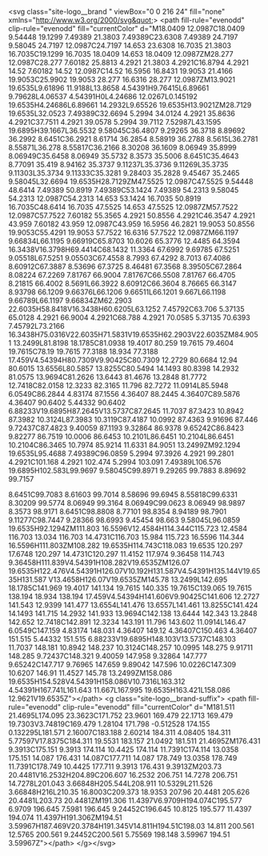 &lt;svg class=&quot;site-logo__brand &quot; viewBox=&quot;0 0 216 24&quot; fill=&quot;none&quot;
xmlns=&quot;http://www.w3.org/2000/svg&quot;&gt;
&lt;path fill-rule=&quot;evenodd&quot; clip-rule=&quot;evenodd&quot; fill=&quot;currentColor&quot; d=&quot;M18.0409
12.0987C18.0409 9.54448 19.1299 7.49389 21.3803 7.49389C23.6308 7.49389 24.7197
9.58045 24.7197 12.0987C24.7197 14.653 23.6308 16.7035 21.3803 16.7035C19.1299
16.7035 18.0409 14.653 18.0409 12.0987ZM28.277 12.0987C28.277 7.60182 25.8813
4.2921 21.3803 4.2921C16.8794 4.2921 14.52 7.60182 14.52 12.0987C14.52 16.5956
16.8431 19.9053 21.4166 19.9053C25.9902 19.9053 28.277 16.6316 28.277
12.0987ZM13.9021 19.6535L9.61896 11.9188L13.8658 4.54391H9.76415L6.89661
9.79628L4.06537 4.54391H0L4.24686 12.0267L0.145192 19.6535H4.24686L6.89661
14.2932L9.65526 19.6535H13.9021ZM28.7129 19.6535L32.0523 7.49389C32.6694 5.2994
34.0124 4.2921 35.8636 4.2921C37.7511 4.2921 39.0578 5.2994 39.7112 7.52987L43.1595
19.6895H39.1667L36.5532 9.58045C36.4807 9.29265 36.3718 8.89692 36.2992
8.6451C36.2921 8.61714 36.2854 8.58919 36.2788 8.5615L36.2781 8.55871L36.278
8.55817C36.2166 8.30208 36.1609 8.06949 35.8999 8.06949C35.6458 8.06949 35.5732
8.3573 35.5006 8.6451C35.4643 8.77091 35.419 8.94162 35.3737 9.11237L35.3736
9.11269L35.3735 9.11303L35.3734 9.11333C35.3281 9.28403 35.2828 9.45467 35.2465
9.58045L32.6694 19.6535H28.7129ZM47.5525 12.0987C47.5525 9.54448 48.6414 7.49389
50.8919 7.49389C53.1424 7.49389 54.2313 9.58045 54.2313 12.0987C54.2313 14.653
53.1424 16.7035 50.8919 16.7035C48.6414 16.7035 47.5525 14.653 47.5525
12.0987ZM57.7522 12.0987C57.7522 7.60182 55.3565 4.2921 50.8556 4.2921C46.3547
4.2921 43.959 7.60182 43.959 12.0987C43.959 16.5956 46.2821 19.9053 50.8556
19.9053C55.4291 19.9053 57.7522 16.6316 57.7522 12.0987ZM66.1197 9.66834L66.1195
9.66919C65.8703 10.6026 65.3776 12.4485 64.3594 16.3438V16.3798H69.4414C68.1432
11.3364 67.6992 9.69785 67.5251 9.05518L67.5251 9.05503C67.4558 8.7993 67.4292
8.7013 67.4086 8.60912C67.3887 8.53696 67.3725 8.46481 67.3568 8.39505C67.2864
8.08224 67.2269 7.81767 66.9004 7.81767C66.5508 7.81767 66.4705 8.21815 66.4002
8.5691L66.3922 8.60912C66.3604 8.76665 66.3147 8.93798 66.1209 9.66376L66.1206
9.66511L66.1201 9.667L66.1198 9.66789L66.1197 9.66834ZM62.2903
22.6035H58.8418V16.3438H60.6205L63.1252 7.45792C63.706 5.37135 65.0128 4.2921
66.9004 4.2921C68.788 4.2921 70.0585 5.37135 70.6393 7.45792L73.2166
16.3438H75.0316V22.6035H71.5831V19.6535H62.2903V22.6035ZM84.9051
13.2499L81.8198 18.1785C81.0938 19.4017 80.259 19.7615 79.4604 19.7615C78.19
19.7615 77.3188 18.934 77.3188 17.459V4.54394H80.7309V9.90425C80.7309 12.2729
80.6684 12.94 80.6015 13.6556L80.5857 13.8255C80.5494 14.1493 80.8398 14.2932
81.0575 13.9694C81.2626 13.6443 81.4676 13.2848 81.7772 12.7418C82.0158 12.3233
82.3165 11.796 82.7272 11.0914L85.5948 6.0549C86.2844 4.83174 87.1556 4.36407
88.2445 4.36407C89.5876 4.36407 90.6402 5.44332 90.6402
6.88233V19.6895H87.2645V13.5737C87.2645 11.7037 87.3423 10.8942 87.3982
10.3124L87.3983 10.3119C87.4187 10.0992 87.4363 9.91696 87.446 9.72437C87.4823
9.40059 87.1193 9.32864 86.9378 9.65242C86.8423 9.82277 86.7519 10.0006 86.6453
10.2101L86.6451 10.2104L86.6451 10.2104C86.3465 10.7974 85.9214 11.6331 84.9051
13.2499ZM92.1294 19.6535L95.4688 7.49389C96.0859 5.2994 97.3926 4.2921 99.2801
4.2921C101.168 4.2921 102.474 5.2994 103.091 7.49389L106.576
19.6895H102.583L99.9697 9.58045C99.8971 9.29265 99.7883 8.89692 99.7157

8.6451C99.7083 8.61603 99.7014 8.58696 99.6945 8.55818C99.6331 8.30209 99.5774
8.06949 99.3164 8.06949C99.0623 8.06949 98.9897 8.3573 98.9171 8.6451C98.8808
8.77101 98.8354 8.94189 98.7901 9.11277C98.7447 9.28366 98.6993 9.45454 98.663
9.58045L96.0859 19.6535H92.1294ZM111.803 16.5596V12.4584H114.344C115.723
12.4584 116.703 13.034 116.703 14.4731C116.703 15.984 115.723 16.5596 114.344
16.5596H111.803ZM108.282 19.6535H114.743C118.083 19.6535 120.297 17.6748 120.297
14.4731C120.297 11.4152 117.974 9.36458 114.743
9.36458H111.839V4.54391H108.282V19.6535ZM126.07
19.6535H122.476V4.54391H126.07V10.192H131.587V4.54391H135.144V19.6535H131.587
V13.4658H126.07V19.6535ZM145.78 13.2499L142.695 18.1785C141.969 19.4017 141.134
19.7615 140.335 19.7615C139.065 19.7615 138.194 18.934 138.194
17.459V4.54394H141.606V9.90425C141.606 12.2727 141.543 12.9399 141.477
13.6554L141.476 13.6557L141.461 13.8255C141.424 14.1493 141.715 14.2932 141.933
13.9694C142.138 13.6444 142.343 13.2848 142.652 12.7418C142.891 12.3234 143.191
11.796 143.602 11.0914L146.47 6.0549C147.159 4.83174 148.031 4.36407 149.12
4.36407C150.463 4.36407 151.515 5.44332 151.515
6.88233V19.6895H148.103V13.5737C148.103 11.7037 148.181 10.8942 148.237
10.3124C148.257 10.0995 148.275 9.91711 148.285 9.72437C148.321 9.40059 147.958
9.32864 147.777 9.65242C147.717 9.76965 147.659 9.89042 147.596 10.0226C147.309
10.6207 146.91 11.4527 145.78 13.2499ZM158.086
19.6535H154.528V4.54391H158.086V10.7316L163.312 4.54391H167.741L161.643
11.667L167.995 19.6535H163.421L158.086 12.9621V19.6535Z&quot;&gt;&lt;/path&gt;
&lt;g class=&quot;site-logo__brand-suffix&quot;&gt;
&lt;path fill-rule=&quot;evenodd&quot; clip-rule=&quot;evenodd&quot; fill=&quot;currentColor&quot; d=&quot;M181.511
21.4695L174.095 23.3623C171.752 23.9601 169.479 22.1713 169.479
19.7303V3.74819C169.479 1.28104 171.798 -0.512528 174.155 0.132295L181.571
2.16007C183.188 2.60214 184.311 4.08405 184.311 5.77597V17.8375C184.311 19.5531
183.157 21.0492 181.511 21.4695ZM176.431 9.3913C175.151 9.3913 174.114 10.4425
174.114 11.7391C174.114 13.0358 175.151 14.087 176.431 14.087C177.711 14.087 178.749
13.0358 178.749 11.7391C178.749 10.4425 177.711 9.3913 176.431 9.3913ZM203.73
20.4481V16.2532H204.89C206.607 16.2532 206.751 14.7278 206.751 14.7278L201.043
3.66848H205.544L208.911 10.5329L211.526 3.66848H216L210.35 16.8003C209.373
18.9353 207.96 20.4481 205.626 20.4481L203.73 20.4481ZM191.306
11.4397V6.9709H194.074C195.577 6.9709 196.645 7.5981 196.645 9.24452C196.645
10.8125 195.577 11.4397 194.074 11.4397H191.306ZM194.51
3.59967H187.469V20.3784H191.345V14.811H194.51C198.03 14.811 200.561 12.5765
200.561 9.24452C200.561 5.75569 198.148 3.59967 194.51 3.59967Z&quot;&gt;&lt;/path&gt;
&lt;/g&gt;&lt;/svg&gt;
